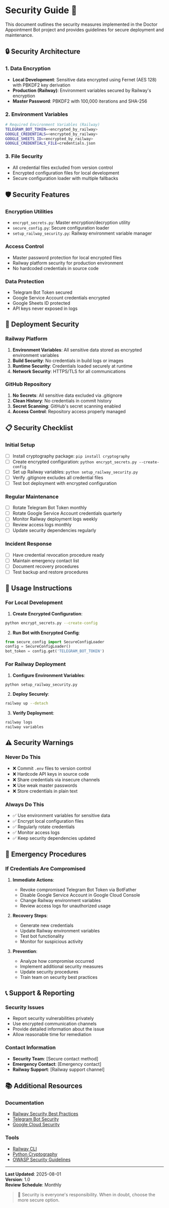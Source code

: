 # Security Guide 🔐

This document outlines the security measures implemented in the Doctor Appointment Bot project and provides guidelines for secure deployment and maintenance.

## 🔒 Security Architecture

### 1. Data Encryption
- **Local Development**: Sensitive data encrypted using Fernet (AES 128) with PBKDF2 key derivation
- **Production (Railway)**: Environment variables secured by Railway's encryption
- **Master Password**: PBKDF2 with 100,000 iterations and SHA-256

### 2. Environment Variables
```bash
# Required Environment Variables (Railway)
TELEGRAM_BOT_TOKEN=<encrypted_by_railway>
GOOGLE_CREDENTIALS=<encrypted_by_railway>
GOOGLE_SHEETS_ID=<encrypted_by_railway>
GOOGLE_CREDENTIALS_FILE=credentials.json
```

### 3. File Security
- All credential files excluded from version control
- Encrypted configuration files for local development
- Secure configuration loader with multiple fallbacks

## 🛡️ Security Features

### Encryption Utilities
- `encrypt_secrets.py`: Master encryption/decryption utility
- `secure_config.py`: Secure configuration loader
- `setup_railway_security.py`: Railway environment variable manager

### Access Control
- Master password protection for local encrypted files
- Railway platform security for production environment
- No hardcoded credentials in source code

### Data Protection
- Telegram Bot Token secured
- Google Service Account credentials encrypted
- Google Sheets ID protected
- API keys never exposed in logs

## 🚀 Deployment Security

### Railway Platform
1. **Environment Variables**: All sensitive data stored as encrypted environment variables
2. **Build Security**: No credentials in build logs or images
3. **Runtime Security**: Credentials loaded securely at runtime
4. **Network Security**: HTTPS/TLS for all communications

### GitHub Repository
1. **No Secrets**: All sensitive data excluded via .gitignore
2. **Clean History**: No credentials in commit history
3. **Secret Scanning**: GitHub's secret scanning enabled
4. **Access Control**: Repository access properly managed

## 📋 Security Checklist

### Initial Setup
- [ ] Install cryptography package: `pip install cryptography`
- [ ] Create encrypted configuration: `python encrypt_secrets.py --create-config`
- [ ] Set up Railway variables: `python setup_railway_security.py`
- [ ] Verify .gitignore excludes all credential files
- [ ] Test bot deployment with encrypted configuration

### Regular Maintenance
- [ ] Rotate Telegram Bot Token monthly
- [ ] Rotate Google Service Account credentials quarterly
- [ ] Monitor Railway deployment logs weekly
- [ ] Review access logs monthly
- [ ] Update security dependencies regularly

### Incident Response
- [ ] Have credential revocation procedure ready
- [ ] Maintain emergency contact list
- [ ] Document recovery procedures
- [ ] Test backup and restore procedures

## 🔧 Usage Instructions

### For Local Development

1. **Create Encrypted Configuration**:
```bash
python encrypt_secrets.py --create-config
```

2. **Run Bot with Encrypted Config**:
```python
from secure_config import SecureConfigLoader
config = SecureConfigLoader()
bot_token = config.get('TELEGRAM_BOT_TOKEN')
```

### For Railway Deployment

1. **Configure Environment Variables**:
```bash
python setup_railway_security.py
```

2. **Deploy Securely**:
```bash
railway up --detach
```

3. **Verify Deployment**:
```bash
railway logs
railway variables
```

## ⚠️ Security Warnings

### Never Do This
- ❌ Commit `.env` files to version control
- ❌ Hardcode API keys in source code  
- ❌ Share credentials via insecure channels
- ❌ Use weak master passwords
- ❌ Store credentials in plain text

### Always Do This
- ✅ Use environment variables for sensitive data
- ✅ Encrypt local configuration files
- ✅ Regularly rotate credentials
- ✅ Monitor access logs
- ✅ Keep security dependencies updated

## 🚨 Emergency Procedures

### If Credentials Are Compromised

1. **Immediate Actions**:
   - Revoke compromised Telegram Bot Token via BotFather
   - Disable Google Service Account in Google Cloud Console
   - Change Railway environment variables
   - Review access logs for unauthorized usage

2. **Recovery Steps**:
   - Generate new credentials
   - Update Railway environment variables
   - Test bot functionality
   - Monitor for suspicious activity

3. **Prevention**:
   - Analyze how compromise occurred
   - Implement additional security measures
   - Update security procedures
   - Train team on security best practices

## 📞 Support & Reporting

### Security Issues
- Report security vulnerabilities privately
- Use encrypted communication channels
- Provide detailed information about the issue
- Allow reasonable time for remediation

### Contact Information
- **Security Team**: [Secure contact method]
- **Emergency Contact**: [Emergency contact]
- **Railway Support**: [Railway support channel]

## 📚 Additional Resources

### Documentation
- [Railway Security Best Practices](https://docs.railway.app/reference/security)
- [Telegram Bot Security](https://core.telegram.org/bots/faq#security)
- [Google Cloud Security](https://cloud.google.com/security)

### Tools
- [Railway CLI](https://docs.railway.app/develop/cli)
- [Python Cryptography](https://cryptography.io/)
- [OWASP Security Guidelines](https://owasp.org/)

---

**Last Updated**: 2025-08-01  
**Version**: 1.0  
**Review Schedule**: Monthly

> 🔐 Security is everyone's responsibility. When in doubt, choose the more secure option.

